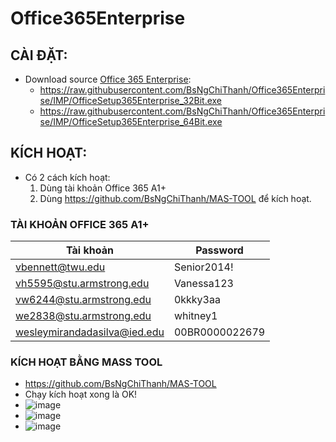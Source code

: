 # Office365Enterprise
## CÀI ĐẶT: ##
- Download source [Office 365 Enterprise]():
  - https://raw.githubusercontent.com/BsNgChiThanh/Office365Enterprise/IMP/OfficeSetup365Enterprise_32Bit.exe
  - https://raw.githubusercontent.com/BsNgChiThanh/Office365Enterprise/IMP/OfficeSetup365Enterprise_64Bit.exe

## KÍCH HOẠT: ##
- Có 2 cách kích hoạt:
  1. Dùng tài khoản Office 365 A1+
  2. Dùng https://github.com/BsNgChiThanh/MAS-TOOL để kích hoạt.

### TÀI KHOẢN OFFICE 365 A1+ ###

|Tài khoản|Password|
|--|--|
|vbennett@twu.edu |Senior2014!|
|vh5595@stu.armstrong.edu |Vanessa123| 
|vw6244@stu.armstrong.edu |0kkky3aa| 
|we2838@stu.armstrong.edu |whitney1|
|wesleymirandadasilva@ied.edu |00BR0000022679|  

### KÍCH HOẠT BẰNG MASS TOOL ###
  - https://github.com/BsNgChiThanh/MAS-TOOL
  - Chạy kích hoạt xong là OK!
  - ![image](https://github.com/BsNgChiThanh/office-365-prolus/assets/82578024/0618da42-d988-4c0d-8835-f9092c91c0d4)
  - ![image](https://github.com/BsNgChiThanh/office-365-prolus/assets/82578024/3577be8e-f30e-4044-843c-3dd6ee3a0ef8)
  - ![image](https://github.com/BsNgChiThanh/Office365Enterprise/assets/82578024/2a952bc0-8908-42c0-be61-d8a88f61fc43)
